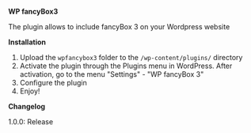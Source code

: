 **WP fancyBox3**

The plugin allows to include fancyBox 3 on your Wordpress website

**Installation**
1. Upload the `wpfancybox3` folder to the `/wp-content/plugins/` directory
2. Activate the plugin through the Plugins menu in WordPress. After activation, go to the menu "Settings" - "WP fancyBox 3"
3. Configure the plugin
4. Enjoy!


**Changelog**

1.0.0:
Release